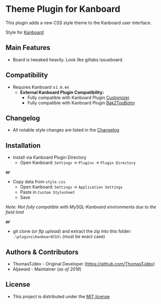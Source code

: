 Theme Plugin for Kanboard
==========================

This plugin adds a new CSS style theme to the Kanboard user interface.

Style for [Kanboard](https://github.com/fguillot/kanboard "Kanboard")


Main Features
-------------

- Board is tweaked heavily. Look like gitlabs issueboard.


Compatibility
-------------

 - Requires Kanboard ≥`1.0.44`
   - **External Kanboard Plugin Compatibility:**
     - Fully compatible with Kanboard Plugin [Customizer](https://github.com/creecros/Customizer)
     - Fully compatible with Kanboard Plugin [Bak2TopBotm](https://github.com/creecros/Bak2topbotm)


Changelog
---------

 - All notable style changes are listed in the [Changelog](../master/changelog.md "See changes")


Installation
------------

- Install via Kanboard Plugin Directory
  - Open Kanboard: `Settings` -> `Plugins` -> `Plugin Directory`

**_or_**
- Copy data from `style.css`
  - Open Kanboard: `Settings` -> `Application Settings`
  - Paste in `Custom Stylesheet`
  - Save

_Note: Not fully compatible with MySQL-Kanboard environments due to the field limit_

**_or_**
- git clone (_or ftp upload_) and extract the zip into this folder: `.\plugins\KanboardCSS\` (must be exact case)


Authors & Contributors
----------------------

- ThomasTJdev - Original Developer (https://github.com/ThomasTJdev)
- Aljawaid - Maintainer (_as of 2018_)


License
-------
- This project is distributed under the [MIT license](../master/LICENSE "Read MIT License")

